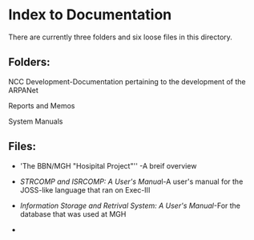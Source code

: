 # Index to Documentation

There are currently three folders and six loose files in this directory.

## Folders:

NCC Development-Documentation pertaining to the development of the ARPANet

Reports and Memos

System Manuals

## Files:

- 'The BBN/MGH "Hosipital Project"'' -A breif overview

- *STRCOMP and ISRCOMP: A User's Manua*l-A user's manual for the JOSS-like language that ran on Exec-III

- *Information Storage and Retrival System: A User's Manual*-For the database that was used at MGH

- 
